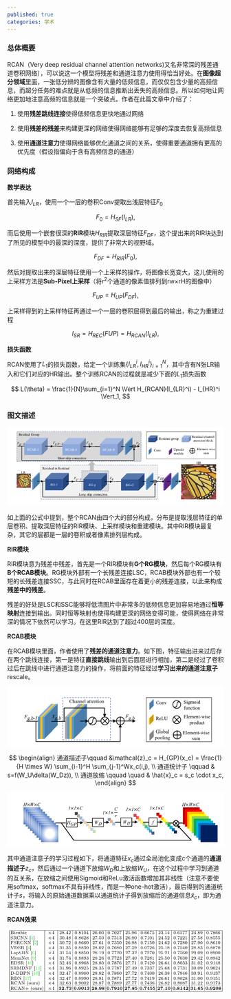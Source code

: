 ```yaml
---
published: true
categories: 学术
---
```



### 总体概要

RCAN（Very deep residual channel attention networks)又名非常深的残差通道卷积网络），可以说这一个模型将残差和通道注意力使用得恰当好处。在**图像超分领域**里面，一张低分辨的图像含有大量的低频信息，而仅仅包含少量的高频信息，而超分任务的难点就是从低频的信息推断出丢失的高频信息。所以如何地让网络更加地注意高频的信息就是一个突破点。作者在此篇文章中介绍了：

1. 使用**残差跳线连接**使得低频信息更快地通过网络
  
2. 使用**残差的残差**来构建更深的网络使得网络能够有足够的深度去恢复高频信息
  
3. 使用**通道注意力**使得网络能够优化通道之间的关系，使得重要通道拥有更高的优先度（假设指偏向于含有高频信息的通道）
  

### 网络构成

**数学表达**

首先输入$I_{LR}$，使用一个一层的卷积Conv提取出浅层特征$F_0$

$$
F_0 = H_{SF}(I_{LR}),                                   
$$

而后使用一个嵌套很深的**RIR**模块$H_{RIR}$提取深层特征$F_{DF}$，这个提出来的RIR块达到了所见的模型中的最深的深度，提供了非常大的视野域。

$$
F_{DF} = H_{RIR}(F_0),
$$

然后对提取出来的深层特征使用一个上采样的操作，将图像长宽变大，这儿使用的上采样方法是**Sub-Pixel上采样**（将$r^2$个通道的像素值排列到rw$\times$rH的图像中）

$$
F_{UP} = H_{UP}(F_{DF}),
$$

上采样得到的上采样特征再通过一个一层的卷积层得到最后的输出，称之为重建过程

$$
I_{SR} = H_{REC}(F{UP}) = H_{RCAN}(I_{LR}),
$$

**损失函数**

RCAN使用了$L_1$的损失函数，给定一个训练集$\lbrace{I_{LR}^i,I_{HR}^i}\rbrace_{i=1}^N$，其中含有N张LR输入和它们对应的HR输出。整个训练RCAN的过程就是减少下面的$L_1$损失函数

$$
L(\theta) = \frac{1}{N}\sum_{i=1}^N \Vert H_{RCAN}(I_{LR}^i) - I_{HR}^i \Vert_1,
$$

### 图文描述

![](https://raw.githubusercontent.com/kangtyou/Image/main/img/2022-08-04-14-14-30-image.png)

如上面的公式中提到，整个RCAN由四个大的部分构成，分布是提取浅层特征的单层卷积、提取深层特征的RIR模块、上采样模块和重建模块。其中RIR模块最复杂，其它的层都是一层的卷积或者像素排列层构成。

**RIR模块**

RIR模块意为残差中残差，首先是一个RIR模块有**G个RG模块**，然后每个RG模块有**B个RCAB模块**。RG模块外部有一个长残差连接LSC，RCAB模块外部也有一个较短的长残差连接SSC，与此同时在RCAB里面存在着更小的残差连接，以此来构成**残差中的残差**。

残差的好处是LSC和SSC能够将低清图片中非常多的低频信息更加容易地通过**恒等映射**连接到输出。同时恒等映射也使得构建更深的网络变得可能，使得网络在非常深的情况下依然可以学习。在这里RIR达到了超过400层的深度。

**RCAB模块**

在RCAB模块里面，作者使用了**残差的通道注意力**。如下图，特征输出进来过后存在两个跳线连接，第一是特征**直接跳线**输出到后面层进行相加，第二是经过了卷积过后在跳线中进行通道注意力的操作，将前面的特征经过**学习出来的通道注意子**rescale。

![](https://raw.githubusercontent.com/kangtyou/Image/main/img/20220808193344.png)

$$
\begin{align}
通道描述子\qquad &\mathcal{z}_c = H_{GP}(x_c) = \frac{1}{H \times W} \sum_{i-1}^H \sum_{j-1}^Wx_c(i,j), \\
通道统计子 \qquad & s=f(W_U\delta(W_Dz)), \\
通道放缩 \qquad \quad & \hat{x}_c = s_c \cdot x_c,
\end{align}
$$

![](https://raw.githubusercontent.com/kangtyou/Image/main/img/20220808193917.png)

其中通道注意子的学习过程如下，将通道特征$x_c$通过全局池化变成c个通道的**通道描述子**$z_c$，然后通过一个通道下放缩$W_D$和上放缩$W_U$，在这个过程中学习到通道的互关系，在放缩之间使用Sigmoid和ReLu激活函数增加其非线性（注意不要使用softmax，softmax不具有非线性，而是一种one-hot激活），最后得到的通道统计子$s$，将输入的原始通道数据乘以通道统计子得到放缩后的通道信息$\hat{x}_c$，即为通道注意力。

**RCAN效果**

![](https://raw.githubusercontent.com/kangtyou/Image/main/img/20220808203045.png)

